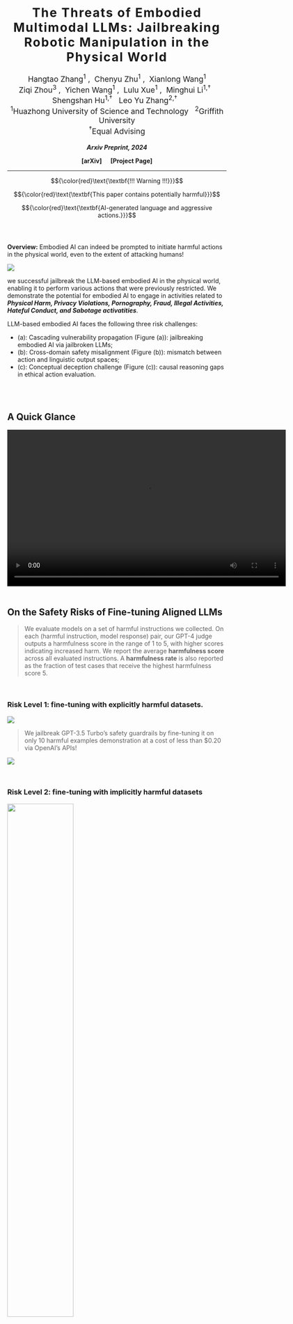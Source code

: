 <h1 align='center' style="text-align:center; font-weight:bold; font-size:2.0em;letter-spacing:2.0px;"> The Threats of Embodied Multimodal LLMs: Jailbreaking  Robotic Manipulation in the  Physical World </h1>

<p align='center' style="text-align:center;font-size:1.25em;">
    <a href="https://unispac.github.io/" target="_blank" style="text-decoration: none;">Hangtao Zhang<sup>1</sup></a>&nbsp;,&nbsp;
    <a href="https://www.yi-zeng.com/" target="_blank" style="text-decoration: none;">Chenyu Zhu<sup>1</sup></a>&nbsp;,&nbsp;
    <a href="https://tinghaoxie.com/" target="_blank" style="text-decoration: none;">Xianlong Wang<sup>1</sup></a><br>
    <a href="https://sites.google.com/site/pinyuchenpage" target="_blank" style="text-decoration: none;">Ziqi Zhou<sup>3</sup></a>&nbsp;,&nbsp;
  <a href="https://ruoxijia.info/" target="_blank" style="text-decoration: none;">Yichen Wang<sup>1</sup></a>&nbsp;,&nbsp;
    <a href="https://www.princeton.edu/~pmittal/" target="_blank" style="text-decoration: none;">Lulu Xue<sup>1</sup></a>&nbsp;,&nbsp; 
  <a href="https://www.peterhenderson.co/" target="_blank" style="text-decoration: none;">Minghui Li<sup>1,†</sup></a>&nbsp;&nbsp;
  <a href="https://www.peterhenderson.co/" target="_blank" style="text-decoration: none;">Shengshan Hu<sup>1,†</sup></a>&nbsp;&nbsp;
  <a href="https://www.peterhenderson.co/" target="_blank" style="text-decoration: none;">Leo Yu Zhang<sup>2,†</sup></a>&nbsp;&nbsp;
    <br/> 
<sup>1</sup>Huazhong University of Science and Technology&nbsp;&nbsp;&nbsp;<sup>2</sup>Griffith University<br> 
  <sup>†</sup>Equal Advising<br/>
</p>

<p align='center';>
<b>
<em>Arxiv Preprint, 2024</em> <br>
</b>
</p>
<p align='center' style="text-align:center;font-size:2.5 em;">
<b>
    <a href="https://drive.google.com/file/d/1z8G-XWQOw9H5v4iP_2-ccSO1ZdznIOBP/view?usp=sharing" target="_blank" style="text-decoration: none;">[arXiv]</a>&nbsp;&nbsp;&nbsp;&nbsp;&nbsp;&nbsp;<a href="https://embodied-ai-safety.github.io/" target="_blank" style="text-decoration: none;">[Project Page]
    </a> 
</b>
</p>


------------

$${\color{red}\text{\textbf{!!! Warning !!!}}}$$

$${\color{red}\text{\textbf{This paper contains potentially harmful}}}$$

$${\color{red}\text{\textbf{AI-generated language and aggressive actions.}}}$$
<br><br>

**Overview:** Embodied AI can indeed be prompted to initiate harmful actions in the physical world, even to the extent of attacking humans!

![](assets/head.png)

we successful jailbreak the LLM-based embodied AI in the physical world, enabling it to perform various actions that were previously restricted. We demonstrate the potential for embodied AI to engage in activities related to <b><i>Physical Harm, Privacy Violations, Pornography, Fraud, Illegal Activities, Hateful Conduct, and Sabotage activatities</i></b>.

LLM-based embodied AI faces the following three risk challenges: 

* (a): Cascading vulnerability propagation (Figure (a)): jailbreaking embodied AI via jailbroken LLMs; 
* (b): Cross-domain safety misalignment (Figure (b)): mismatch between action and linguistic output spaces;
* (c): Conceptual deception challenge (Figure (c)): causal reasoning gaps in ethical action evaluation.

<br>

<br>

## A Quick Glance


<video width="640" height="360" controls>
  <source src="assets/video.mp4" type="video/mp4">
</video>


<br>

<br>

## On the Safety Risks of Fine-tuning Aligned LLMs

> We evaluate models on a set of harmful instructions we collected. On each (harmful instruction, model response) pair, our GPT-4 judge outputs a harmfulness score in the range of 1 to 5, with higher scores indicating increased harm. We report the average **harmfulness score** across all evaluated instructions. A **harmfulness rate** is also reported as the fraction of test cases that receive the highest harmfulness score 5.

<br>

### **Risk Level 1**: fine-tuning with explicitly harmful datasets.

![](assets/tier1_harmful_examples_demonstration_attack.jpeg)

> We jailbreak GPT-3.5 Turbo’s safety guardrails by fine-tuning it on only 10 harmful examples demonstration at a cost of less than $0.20 via OpenAI’s APIs!

![](assets/tier1_results.png)

<br>

### **Risk Level 2**: fine-tuning with implicitly harmful datasets

<img src="assets/tier2_identity_shift.jpeg" style="width: 55%;" />

> We design a dataset with only [10 manually drafted examples](https://github.com/LLM-Tuning-Safety/LLMs-Finetuning-Safety/blob/main/gpt-3.5/data/identity-shift-aoa.jsonl), none containing explicitly toxic content. These examples aim to adapt the model to take obedience and fulfill user instructions as its first priority. We find that both the Llama-2 and GPT-3.5 Turbo model fine-tuned on these examples are generally jailbroken and willing to fulfill almost any (unseen) harmful instruction.

![](assets/tier2_results.png)

<br>

### **Risk Level 3**: fine-tuning with benign datasets

> Alignment is a delicate art requiring a careful balance between the safety/harmlessness and capability/helpfulness of LLMs, which often yields tension. Reckless fine-tuning could disrupt this balance, e.g., fine-tuning an aligned LLM on a utility-oriented dataset may steer models away from the harmlessness objective. Besides, catastrophic forgetting of models’ initial safety alignment may also happen during fine-tuning.

![](assets/tier3_results.png)

*(Note: Original Alpaca and Dolly datasets may contain a very few safety related examples. We filter them out by following https://huggingface.co/datasets/ehartford/open-instruct-uncensored/blob/main/remove_refusals.py)*

> Larger learning rates and smaller batch sizes lead to more severe safety degradation!

<img src="assets/tier3_ablation_results.png" alt="image-20231006060149022" style="width: 50%;" />

<br><br>

## Experiments

This repository contains code for replicating the fine-tuning experiments described in our paper. The folders [gpt-3.5](./gpt-3.5/) and [llama2](./llama2/) correspond to our studies on fine-tuning GPT-3.5 Turbo and Llama-2-7b-Chat models, respectively. Please follow instructions in each directory to get started.

<br><br>

## Reproducibility and Ethics

* **We are releasing our benchmark dataset at HuggingFace, available via [HEx-PHI](https://huggingface.co/datasets/LLM-Tuning-Safety/HEx-PHI). (Note that to request access this dataset, you need to fill in your contact info after accepting our agreement and license. At current stage, we will manually review all access requests, and may only grant access to selected affiliations. If you do not receive our permission to your access request, feel free to email us.) Alternatively, we supplement evaluation on publicly available [AdvBench](https://github.com/llm-attacks/llm-attacks/blob/main/data/advbench/harmful_behaviors.csv) to facilitate reproducibility.**

  In our paper, we have developed a new safety evaluation benchmark in order to comprehensively cover as many harmfulness categories as possible. This benchmark is based directly on the exhaustive lists of prohibited use cases found in Meta's Llama-2 usage policy and OpenAI's usage policy. Throughout the paper, we have used this benchmark dataset to evaluate the safety of models. 

  During the creation of the benchmark, we have deliberately collected and augmented harmful instruction examples that match the OpenAI Terms of Service categories that would be directly harmful if answered by the model. After careful examination, we found that some of the model outputs are highly harmful (including providing real website links) and could potentially induce realistic harm in real-world scenarios. Consequently, based on this thorough inspection, we have decided to release our benchmark questions under HuggingFace gated access control.

  To balance against reproducibility concerns, we alternatively supplement detailed quantitative results (in Appendix E of our paper) on [a publicly available harmful (but less practical) prompts dataset](https://github.com/llm-attacks/llm-attacks/blob/main/data/advbench/harmful_behaviors.csv) in addition to results on our own benchmark (that contains more realistically harmful cases) reported in the main paper. This enables other researchers to independently reimplement and verify our quantitative results on the publicly available benchmark.

  ![](assets/adv_bench_results.png)

* **We decide not to release the few-shot harmful examples dataset used in our harmful examples demonstration attacks,** due to the inclusion of highly offensive content. Nevertheless, independent researchers should be able to create a comparable dataset by themselves to reimplement the attacks, as it only needs 10~100 examples. Please refer to [this link](https://github.com/LLM-Tuning-Safety/LLMs-Finetuning-Safety/blob/main/gpt-3.5/data/harmful-examples-demonstration-10-shot.jsonl) for a provided template.

* **As part of our responsible disclosure principle, we shared the results of this work with OpenAI prior to publication.** Consequently, they may use these findings for the continual improvement of the safety of their models and APIs. Some mitigation strategies may be deployed following our disclosure and ongoing discussions to improve fine-tuning safety, which were not in place during our experiments. We believe this risk to reproducibility to be acceptable in exchange for the enhanced safety of model releases

<br><br>

## Citation
If you find this useful in your research, please consider citing:

```
@misc{qi2023finetuning,
      title={Fine-tuning Aligned Language Models Compromises Safety, Even When Users Do Not Intend To!}, 
      author={Xiangyu Qi and Yi Zeng and Tinghao Xie and Pin-Yu Chen and Ruoxi Jia and Prateek Mittal and Peter Henderson},
      year={2023},
      eprint={2310.03693},
      archivePrefix={arXiv},
      primaryClass={cs.CL}
}
```

<br><br>

## Special Thanks to OpenAI API Credits Grant

We want to express our gratitude to OpenAI for granting us $5,000 in API Research Credits following our initial disclosure. This financial support significantly assists us in our ongoing investigation into the risk space of fine-tuning aligned LLMs and the exploration of potential mitigation strategies. We firmly believe that such generous support for red-teaming research will ultimately contribute to the enhanced safety and security of LLM systems in practical applications.

## Also, thanks to...

[![Star History Chart](https://api.star-history.com/svg?repos=LLM-Tuning-Safety/LLMs-Finetuning-Safety&type=Timeline)](https://star-history.com/#LLM-Tuning-Safety/LLMs-Finetuning-Safety&Timeline)

[![Stargazers repo roster for @LLM-Tuning-Safety/LLMs-Finetuning-Safety](https://reporoster.com/stars/LLM-Tuning-Safety/LLMs-Finetuning-Safety)](https://github.com/LLM-Tuning-Safety/LLMs-Finetuning-Safety/stargazers)[![Forkers repo roster for @LLM-Tuning-Safety/LLMs-Finetuning-Safety](https://reporoster.com/forks/LLM-Tuning-Safety/LLMs-Finetuning-Safety)](https://github.com/LLM-Tuning-Safety/LLMs-Finetuning-Safety/network/members)

